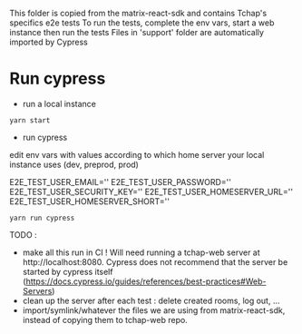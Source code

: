 This folder is copied from the matrix-react-sdk and contains Tchap's specifics e2e tests
To run the tests, complete the env vars, start a web instance then run the tests
Files in 'support' folder are automatically imported by Cypress

# Run cypress

-   run a local instance

```
yarn start
```

-   run cypress

edit env vars with values according to which home server your local instance uses (dev, preprod, prod)

E2E_TEST_USER_EMAIL=''
E2E_TEST_USER_PASSWORD=''
E2E_TEST_USER_SECURITY_KEY=''
E2E_TEST_USER_HOMESERVER_URL=''
E2E_TEST_USER_HOMESERVER_SHORT=''

`yarn run cypress`

TODO :

-   make all this run in CI ! Will need running a tchap-web server at http://localhost:8080. Cypress does not recommend that the server be started by cypress itself (https://docs.cypress.io/guides/references/best-practices#Web-Servers)
-   clean up the server after each test : delete created rooms, log out, ...
-   import/symlink/whatever the files we are using from matrix-react-sdk, instead of copying them to tchap-web repo.
